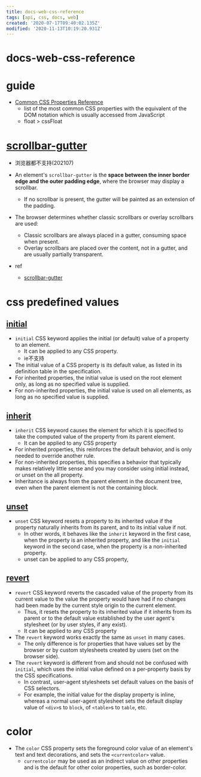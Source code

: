 ```yaml
---
title: docs-web-css-reference
tags: [api, css, docs, web]
created: '2020-07-17T09:40:02.135Z'
modified: '2020-11-13T10:19:20.931Z'
---
```


# docs-web-css-reference

# guide

- [Common CSS Properties Reference](https://developer.mozilla.org/en-US/docs/Web/CSS/CSS_Properties_Reference)
  - list of the most common CSS properties with the equivalent of the DOM notation which is usually accessed from JavaScript
  - float > cssFloat
# [scrollbar-gutter](https://developer.mozilla.org/en-US/docs/Web/CSS/scrollbar-gutter)
- 浏览器都不支持(202107)

- An element's `scrollbar-gutter` is the **space between the inner border edge and the outer padding edge**, where the browser may display a scrollbar. 
  - If no scrollbar is present, the gutter will be painted as an extension of the padding.
- The browser determines whether classic scrollbars or overlay scrollbars are used:
  - Classic scrollbars are always placed in a gutter, consuming space when present.
  - Overlay scrollbars are placed over the content, not in a gutter, and are usually partially transparent.

- ref
  - [scrollbar-gutter](https://css-tricks.com/almanac/properties/s/scrollbar-gutter/)
# css predefined values

## [initial](https://developer.mozilla.org/en-US/docs/Web/CSS/initial)

- `initial` CSS keyword applies the initial (or default) value of a property to an element. 
  - It can be applied to any CSS property. 
  - ie不支持
- The initial value of a CSS property is its default value, as listed in its definition table in the specification.
- For inherited properties, the initial value is used on the root element only, as long as no specified value is supplied.
- For non-inherited properties, the initial value is used on all elements, as long as no specified value is supplied.

## [inherit](https://developer.mozilla.org/en-US/docs/Web/CSS/inherit)

- `inherit` CSS keyword causes the element for which it is specified to take the computed value of the property from its parent element. 
  - It can be applied to any CSS property
- For inherited properties, this reinforces the default behavior, and is only needed to override another rule. 
- For non-inherited properties, this specifies a behavior that typically makes relatively little sense and you may consider using initial instead, or unset on the all property.
- Inheritance is always from the parent element in the document tree, even when the parent element is not the containing block.

## [unset](https://developer.mozilla.org/en-US/docs/Web/CSS/unset)

- `unset` CSS keyword resets a property to its inherited value if the property naturally inherits from its parent, and to its initial value if not. 
  - In other words, it behaves like the `inherit` keyword in the first case, when the property is an inherited property, and like the `initial` keyword in the second case, when the property is a non-inherited property.
  - unset can be applied to any CSS property, 

## [revert](https://developer.mozilla.org/en-US/docs/Web/CSS/revert)

- `revert` CSS keyword reverts the cascaded value of the property from its current value to the value the property would have had if no changes had been made by the current style origin to the current element. 
  - Thus, it resets the property to its inherited value if it inherits from its parent or to the default value established by the user agent's stylesheet (or by user styles, if any exist).
  - It can be applied to any CSS property
- The `revert` keyword works exactly the same as `unset` in many cases. 
  - The only difference is for properties that have values set by the browser or by custom stylesheets created by users (set on the browser side).
- The `revert` keyword is different from and should not be confused with `initial`, which uses the initial value defined on a per-property basis by the CSS specifications.
  - In contrast, user-agent stylesheets set default values on the basis of CSS selectors.
  - For example, the initial value for the display property is inline, whereas a normal user-agent stylesheet sets the default display value of `<div>`s to `block`, of `<table>`s to `table`, etc.
# color
- The `color` CSS property sets the foreground color value of an element's text and text decorations, and sets the `<currentcolor>` value. 
  - `currentcolor` may be used as an indirect value on other properties and is the default for other color properties, such as border-color.
